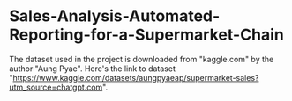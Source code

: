 # Sales-Analysis-Automated-Reporting-for-a-Supermarket-Chain
The dataset used in the project is downloaded from "kaggle.com" by the author "Aung Pyae". Here's the link to dataset "https://www.kaggle.com/datasets/aungpyaeap/supermarket-sales?utm_source=chatgpt.com".
